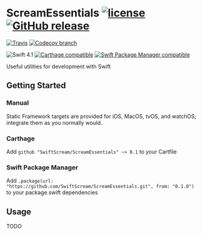 # ScreamEssentials [![license](https://img.shields.io/github/license/SwiftScream/ScreamEssentials.svg)](https://raw.githubusercontent.com/SwiftScream/ScreamEssentials/master/LICENSE) [![GitHub release](https://img.shields.io/github/release/SwiftScream/ScreamEssentials.svg)](https://github.com/SwiftScream/ScreamEssentials/releases/latest)


[![Travis](https://api.travis-ci.com/SwiftScream/ScreamEssentials.svg?branch=master)](https://travis-ci.com/SwiftScream/ScreamEssentials)
[![Codecov branch](https://img.shields.io/codecov/c/github/SwiftScream/ScreamEssentials/master.svg)](https://codecov.io/gh/SwiftScream/ScreamEssentials/branch/master)

![Swift 4.1](https://img.shields.io/badge/swift-4.1-4BC51D.svg?style=flat)
[![Carthage compatible](https://img.shields.io/badge/Carthage-compatible-4BC51D.svg?style=flat)](https://github.com/Carthage/Carthage)
[![Swift Package Manager compatible](https://img.shields.io/badge/Swift%20Package%20Manager-compatible-4BC51D.svg?style=flat)](https://swift.org/package-manager/)

Useful utilities for development with Swift

## Getting Started

### Manual
Static Framework targets are provided for iOS, MacOS, tvOS, and watchOS; integrate them as you normally would.

### Carthage
Add `github "SwiftScream/ScreamEssentials" ~> 0.1` to your Cartfile

### Swift Package Manager
Add `.package(url: "https://github.com/SwiftScream/ScreamEssentials.git", from: "0.1.0")` to your package.swift dependencies

## Usage

TODO
